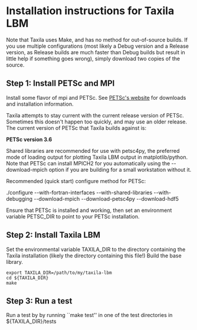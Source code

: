 Installation instructions for Taxila LBM
==================================================

Note that Taxila uses Make, and has no method for out-of-source
builds.  If you use multiple configurations (most likely a Debug
version and a Release version, as Release builds are much faster than
Debug builds but result in little help if something goes wrong),
simply download two copies of the source.

Step 1: Install PETSc and MPI
--------------------------------------------------

Install some flavor of mpi and PETSc.  See [PETSc's
website](http://www.mcs.anl.gov/petsc/) for downloads and installation
information.

Taxila attempts to stay current with the current release version of
PETSc.  Sometimes this doesn't happen too quickly, and may use an
older release.  The current version of PETSc that Taxila builds
against is:

**PETSc version 3.6**

Shared libraries are recommended for use with petsc4py, the preferred
mode of loading output for plotting Taxila LBM output in
matplotlib/python.  Note that PETSc can install MPICH2 for you
automatically using the --download-mpich option if you are building
for a small workstation without it.

Recommended (quick start) configure method for PETSc:

./configure --with-fortran-interfaces --with-shared-libraries --with-debugging --download-mpich --download-petsc4py --download-hdf5


Ensure that PETSc is installed and working, then set an environment
variable PETSC_DIR to point to your PETSc installation.


Step 2: Install Taxila LBM
--------------------------------------------------

Set the environmental variable TAXILA_DIR to the directory containing
the Taxila installation (likely the directory containing this file!)
Build the base library.

    export TAXILA_DIR=/path/to/my/taxila-lbm
    cd ${TAXILA_DIR}
    make


Step 3: Run a test
--------------------------------------------------

Run a test by by running ``make test'' in one of the test
directories in ${TAXILA_DIR}/tests

